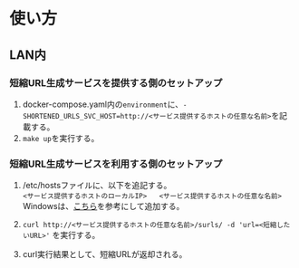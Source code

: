 # 使い方
## LAN内
### 短縮URL生成サービスを提供する側のセットアップ
1. docker-compose.yaml内の`environment`に、`- SHORTENED_URLS_SVC_HOST=http://<サービス提供するホストの任意な名前>`を記載する。
2. `make up`を実行する。

### 短縮URL生成サービスを利用する側のセットアップ
1. /etc/hostsファイルに、以下を追記する。  
`<サービス提供するホストのローカルIP>   <サービス提供するホストの任意な名前>`  
Windowsは、[こちら](https://www.fonepaw.jp/solution/edit-windows-hosts.html)を参考にして追加する。

2. `curl http://<サービス提供するホストの任意な名前>/surls/ -d 'url=<短縮したいURL>'` を実行する。
3. curl実行結果として、短縮URLが返却される。
